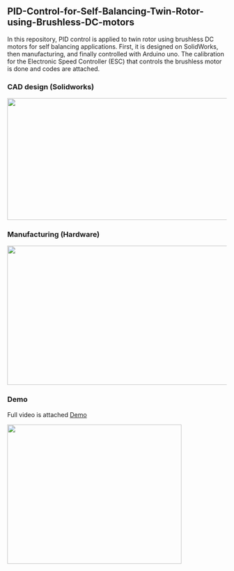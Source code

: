 ## PID-Control-for-Self-Balancing-Twin-Rotor-using-Brushless-DC-motors
In this repository, PID control is applied to twin rotor using brushless DC motors for self balancing applications. First, it is designed on SolidWorks, then manufacturing, and finally controlled with Arduino uno. The calibration for the Electronic Speed Controller (ESC) that controls the brushless motor is done and codes are attached. 

### CAD design (Solidworks)
<p align="left"><img src="https://user-images.githubusercontent.com/90580636/163206447-dfeecd5e-35a7-4571-b873-5ce3d1aba6fe.png" width="600" height="280" /></p>


### Manufacturing (Hardware)
<p align="left"><img src="https://user-images.githubusercontent.com/90580636/163205385-effc2976-38ae-4d96-bc30-3f55af4b29ee.png" width="600" height="320" /></p>

### Demo
Full video is attached [Demo](https://drive.google.com/file/d/1obZJ-XlqPMnBDad9OIZ7d11CuDvxNuxv/view?usp=sharing)
<p align="left"><img src="https://user-images.githubusercontent.com/90580636/163209560-1996a8bf-53e5-4965-9427-6bf4d4b8259e.gif" width="400" height="320" /></p>

